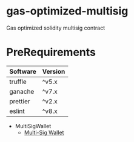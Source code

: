 # gas-optimized-multisig
Gas optimized solidity multisig contract

# PreRequirements
|  Software  |  Version  |
| ---- | ---- |
|  truffle  |  ^v5.x  |
|  ganache |  ^v7.x  |
|  prettier  |  ^v2.x  |
|  eslint  |  ^v8.x  |


- MultiSigWallet
  - [Multi-Sig Wallet](https://solidity-by-example.org/app/multi-sig-wallet/)
